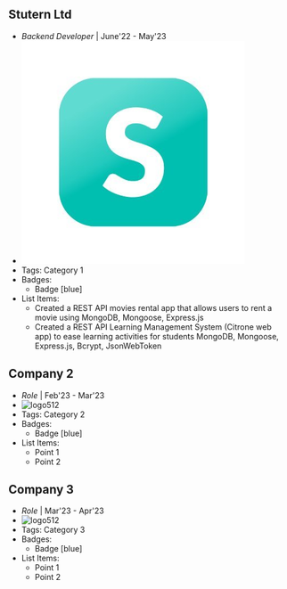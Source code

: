 ## Stutern Ltd
- *Backend Developer* | June'22 - May'23
- ![logo512](../assets/stutern.jpeg)
- Tags: Category 1
- Badges:
  - Badge [blue]
- List Items:
  - Created a REST API movies rental app that allows users to rent a movie using MongoDB, Mongoose, Express.js 
  - Created a REST API Learning Management System (Citrone web app) to ease learning activities for students MongoDB, Mongoose, Express.js, Bcrypt, JsonWebToken

## Company 2
- *Role* | Feb'23 - Mar'23
- ![logo512](../assets/logo512.png)
- Tags: Category 2
- Badges:
  - Badge [blue]
- List Items:
  - Point 1
  - Point 2

## Company 3
- *Role* | Mar'23 - Apr'23
- ![logo512](../assets/logo512.png)
- Tags: Category 3
- Badges:
  - Badge [blue]
- List Items:
  - Point 1
  - Point 2
